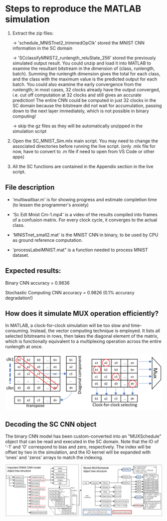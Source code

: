 # Steps to reproduce the MATLAB simulation

1) Extract the zip files:

   -> 'schedule_MNISTnet2_trimmedOpClk' stored the MNIST CNN information in the SC domain

   -> 'SCclassifyMNIST2_runlength_reluState_256' stored the previously simulated output result. You could unzip and load it into MATLAB to examine the resultant bitstream in the dimension of (class, runlength, batch). Summing the runlength dimension gives the total for each class, and the class with the maximum value is the predicted output for each batch. You could also examine the early convergence from the runlength; in most cases, 32 clocks already have the output converged, i.e. cut off computation at 32 clocks and still gives an accurate prediction! The entire CNN could be computed in just 32 clocks in the SC domain because the bitstream did not wait for accumulation, passing down to the next layer immediately, which is not possible in binary computing!

   -> skip the gz files as they will be automatically unzipped in the simulation script

3) Open the SC_MNIST_Sim.mlx main script. You may need to change the associated directories before running the live script. (only .mlx file for now, have to convert to .m file if need to open from VS Code or other apps)

4) All the SC functions are contained in the Appendix section in the live script.

## File description

- 'multiwaitbar.m' is for showing progress and estimate completion time (to lessen the programmer's anxiety)

- 'Sc Edt Mnist Cm-1.mp4' is a video of the results compiled into frames of a confusion matrix. For every clock cycle, it converges to the actual class.

- 'MNISTnet_small2.mat' is the MNIST CNN in binary, to be used by CPU as ground reference computation.

- 'processLabelMNIST.mat" is a function needed to process MNIST dataset.

## Expected results:

Binary CNN accuracy = 0.9836

Stochastic Computing CNN accuracy = 0.9826 (0.1% accuracy degradation!)

## How does it simulate MUX operation efficiently?

In MATLAB, a clock-for-clock simulation will be too slow and time-consuming. Instead, the vector computing technique is employed. It lists all selected bitstreams in rows, then takes the diagonal element of the matrix, which is functionally equivalent to a multiplexing operation across the entire runlength at once.

![image](https://raw.githubusercontent.com/hinata9276/FPGA_SC/refs/heads/main/MATLAB(new)/MNIST_SC/images/vectorComputing2.png)

## Decoding the SC CNN object

The binary CNN model has been custom-converted into an "MUXSchedule" object that can be read and executed in the SC domain. Note that the IO of '-1' and '0' correspond to bias and zero, respectively. The index will be offset by two in the simulation, and the IO kernel will be expanded with 'ones' and 'zeros' arrays to match the indexing.

![image](https://raw.githubusercontent.com/hinata9276/FPGA_SC/refs/heads/main/MATLAB(new)/MNIST_SC/images/AppendixF.jpg)



